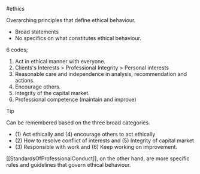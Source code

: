 #ethics

Overarching principles that define ethical behaviour. 
- Broad statements
- No specifics on what constitutes ethical behaviour. 

6 codes; 
1. Act in ethical manner with everyone. 
2. Clients's Interests > Professional Integrity > Personal interests 
3. Reasonable care and independence in analysis, recommendation and actions.
4. Encourage others.
5. Integrity of the capital market. 
6. Professional competence (maintain and improve) 

> [!Tip] 
> Can be remembered based on the three broad categories. 
> - (1) Act ethically and (4) encourage others to act ethically 
> - (2) How to resolve conflict of interests and (5) Integrity of capital market
> - (3) Responsible with work and (6) Keep working on improvement.


[[StandardsOfProfessionalConduct]], on the other hand, are more specific rules and guidelines that govern ethical behaviour. 
